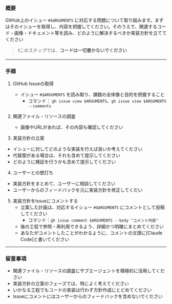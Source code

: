 ### 概要

GitHub上のイシュー `#$ARGUMENTS` に対応する問題について取り組みます。まずはそのイシューを取得し、内容を把握してください。そのうえで、関連するコード・画像・ドキュメント等を読み、どのように解決するべきか実装方針を立ててください

> ❗このステップでは、**コードは一切書かないでください**

---

### 手順

1. GitHub Issueの取得
   - イシュー `#$ARGUMENTS` を読み取り、課題の全体像と目的を把握すること
     - コマンド： `gh issue view $ARGUMENTS`、`gh issue view $ARGUMENTS --comments`

2. 関連ファイル・リソースの調査
   - 画像やURLがあれば、その内容も確認してください

3. 実装方針の立案
  - イシューに対してどのような実装を行えば良いか考えてください
  - 代替案がある場合は、それも含めて提示してください
  - どのように検証を行うかも含めて提示してください

4. ユーザーとの壁打ち
  - 実装方針をまとめて、ユーザーに相談してください
  - ユーザーからのフィードバックを元に実装方針を修正してくだい

5. 実装方針をIssueにコメントする
   - 立案した計画は、対応するイシュー `#$ARGUMENTS` にコメントとして投稿してください
     - コマンド：`gh issue comment $ARGUMENTS --body "コメント内容"`
   - 後の工程で参照・再利用できるよう、詳細かつ明確にまとめてください
   - あなたがコメントしたことがわかるように、コメントの文頭に[Claude Code]と書いてください

---

### 留意事項

- 関連ファイル・リソースの調査にサブエージェントを積極的に活用してください
- 実装方針の立案のフェーズでは、特によく考えてください
- いかなる工程でもコードの実装は行わず方針作成にとどめてください
- Issueにコメントにはユーザーからのフィードバックを含めないでください

